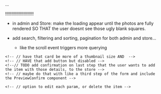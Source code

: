 <!-- // a lot of logic will need to be made bc like it WAS expecting that json list and now i need to UPDATE THROUGHOUT to have it use the db! -->... 

<!-- TODO: make the whpole app be agnostic.... like a total agnostic that could just be skeleton and any kind of data thats realted to eachother could e pluugged into it... or really just great skeleton to use for any starting point wiht a new React App -->

!!!!!!!!!!!!!!!!!!!!!!!
<!-- first prob need to like have the notes go to database instead of local stopreage.. but really just using ids to relate so may be okay for now... -->
<!-- ! Work on this next.. and start the linkedIn course yaaa
? THEN.. start to hook it up to the rest of theapp.. connect to  the store items and shit and the admin stuff too 
*  the notes are all about the different products and there will then be an option on each produc card; view any related notes for this product made by you [or others] ... its like a portal...
    ? - cant use tags for store items.. tags are for searchign and shiz

! click on the note symbol on the storeItemCard => opens up notes view of all notes that relate to that store item... so using like routing for that in the url... also an addNote option from the storeItem itseldf?
? but if you hover over the symbol.. the popup holds the titles of all the notes related to it...

* maybe just something in the top right corner that says which shop itemS it belongs to

-->


- in admin and Store: make the loading appear until the photos are fully rendered SO THAT the user doesnt see those ugly blank squares.


- add search, filtering and sorting, pagination for both admin and store...
    - like the scroll event triggers more querying

    
<!-- // TODO have a flash notification message thing at top corner to alert users of things happening but not blocking the ui 
// the items getting removed from cart
// added to cart?
// admin items added to store
// admin item updated
-->
<!-- // the final details part of form Steps:  -->
    <!-- // have that card be more of a thumbnail size AND  -->
    <!-- // HAVE that add button but disabled -->
    <!--// TODO add confirmation on last step that the user wants to add the item with those details, to the store -->
    <!-- // maybe do that with like a third step of the form and include the PreviewConfirm component -->


<!-- // - EditForm will list all the current items with a <Stack> and just thumbnail images.. -->
    <!-- // option to edit each param, or delete the item -->
<!-- // add all the credidatiopn needed -->